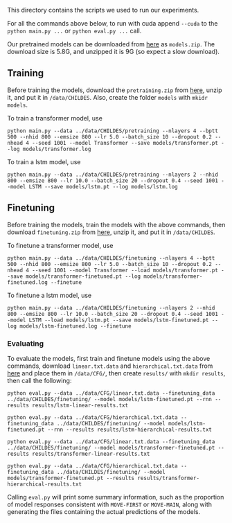 This directory contains the scripts we used to run our experiments.

For all the commands above below, to run with cuda append `--cuda` to the `python main.py ...` or `python eval.py ...` call.

Our pretrained models can be downloaded from [here](http://www.adityayedetore.com/childes-project/) as `models.zip`. The download size is 5.8G, and unzipped it is 9G (so expect a slow download).

## Training 

Before training the models, download the `pretraining.zip` from [here](http://www.adityayedetore.com/childes-project/), unzip it, and put it in `/data/CHILDES`. Also, create the folder `models` with `mkidr models`.

To train a transformer model, use 

`python main.py --data ../data/CHILDES/pretraining --nlayers 4 --bptt 500 --nhid 800 --emsize 800 --lr 5.0 --batch_size 10 --dropout 0.2 --nhead 4 --seed 1001 --model Transformer --save models/transformer.pt --log models/transformer.log`

To train a lstm model, use

`python main.py --data ../data/CHILDES/pretraining --nlayers 2 --nhid 800 --emsize 800 --lr 10.0 --batch_size 20 --dropout 0.4 --seed 1001 --model LSTM --save models/lstm.pt --log models/lstm.log`

## Finetuning

Before training the models, train the models with the above commands, then download `finetuning.zip` from [here](http://www.adityayedetore.com/childes-project/), unzip it, and put it in `/data/CHILDES`.

To finetune a transformer model, use 

`python main.py --data ../data/CHILDES/finetuning --nlayers 4 --bptt 500 --nhid 800 --emsize 800 --lr 5.0 --batch_size 10 --dropout 0.2 --nhead 4 --seed 1001 --model Transformer --load models/transformer.pt --save models/transformer-finetuned.pt --log models/transformer-finetuned.log --finetune`

To finetune a lstm model, use 

`python main.py --data ../data/CHILDES/finetuning --nlayers 2 --nhid 800 --emsize 800 --lr 10.0 --batch_size 20 --dropout 0.4 --seed 1001 --model LSTM --load models/lstm.pt --save models/lstm-finetuned.pt --log models/lstm-finetuned.log --finetune`

### Evaluating

To evaluate the models, first train and finetune models using the above commands, download `linear.txt.data` and `hierarchical.txt.data` from [here](http://www.adityayedetore.com/childes-project/) and place them in `/data/CFG/`, then create `results/` with `mkdir results`, then call the following: 

`python eval.py --data ../data/CFG/linear.txt.data --finetuning_data ../data/CHILDES/finetuning/ --model models/lstm-finetuned.pt --rnn --results results/lstm-linear-results.txt`

`python eval.py --data ../data/CFG/hierarchical.txt.data --finetuning_data ../data/CHILDES/finetuning/ --model models/lstm-finetuned.pt --rnn --results results/lstm-hierarchical-results.txt`

`python eval.py --data ../data/CFG/linear.txt.data --finetuning_data ../data/CHILDES/finetuning/ --model models/transformer-finetuned.pt --results results/transformer-linear-results.txt`

`python eval.py --data ../data/CFG/hierarchical.txt.data --finetuning_data ../data/CHILDES/finetuning/ --model models/transformer-finetuned.pt --results results/transformer-hierarchical-results.txt`

Calling `eval.py` will print some summary information, such as the proportion of model responses consistent with `MOVE-FIRST` or `MOVE-MAIN`, along with generating the files containing the actual predictions of the models. 

